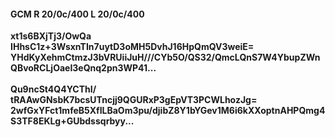#### GCM R 20/0c/400 L 20/0c/400
**xt1s6BXjTj3/OwQa**<br/>**IHhsC1z+3WsxnTIn7uytD3oMH5DvhJ16HpQmQV3weiE=**<br/>**YHdKyXehmCtmzJ3bVRUiiJuH///CYb5O/QS32/QmcLQnS7W4YbupZWnQBvoRCLjOaeI3eQnq2pn3WP41...**<br/><br/>
**Qu9ncSt4Q4YCThI/**<br/>**tRAAwGNsbK7bcsUTncjj9QGURxP3gEpVT3PCWLhozJg=**<br/>**2wfGxYFct1mfeB5XfILBaOm3pu/djibZ8Y1bYGev1M6i6kXXoptnAHPQmg4S3TF8EKLg+GUbdssqrbyy...**